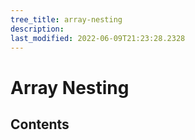 ```yaml
---
tree_title: array-nesting
description: 
last_modified: 2022-06-09T21:23:28.2328
---
```


# Array Nesting

## Contents
